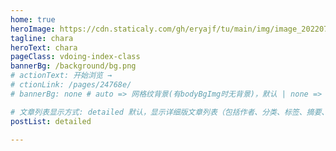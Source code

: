 ```yaml
---
home: true
heroImage: https://cdn.staticaly.com/gh/eryajf/tu/main/img/image_20220720_132208.png
tagline: chara
heroText: chara
pageClass: vdoing-index-class
bannerBg: /background/bg.png
# actionText: 开始浏览 →
# ctionLink: /pages/24768e/
# bannerBg: none # auto => 网格纹背景(有bodyBgImg时无背景)，默认 | none => 无 | '大图地址' | background: 自定义背景样式       提示：如发现文本颜色不适应你的背景时可以到palette.styl修改$bannerTextColor变量

# 文章列表显示方式: detailed 默认，显示详细版文章列表（包括作者、分类、标签、摘要、分页等）| simple => 显示简约版文章列表（仅标题和日期）| none 不显示文章列表
postList: detailed

---
```


<ClientOnly>
  <IndexBigImg />
</ClientOnly>